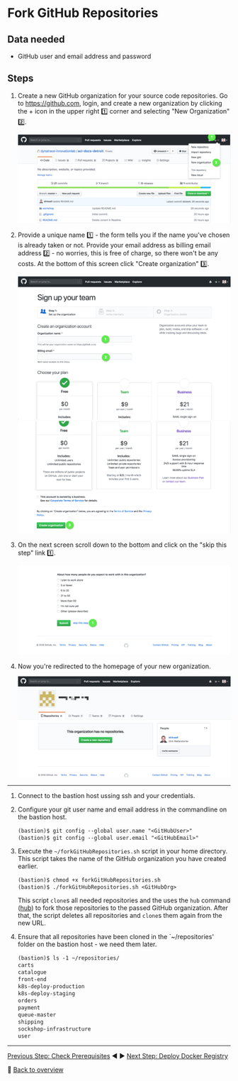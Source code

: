 # Fork GitHub Repositories

## Data needed
* GitHub user and email address and password

## Steps
1. Create a new GitHub organization for your source code repositories. Go to https://github.com, login, and create a new organization by clicking the + icon in the upper right :one: corner and selecting "New Organization" :two:.

    ![](../assets/new-org.png)

1. Provide a unique name :one: - the form tells you if the name you've chosen is already taken or not. Provide your email address as billing email address :two: - no worries, this is free of charge, so there won't be any costs. At the bottom of this screen click "Create organization" :three:.

    ![](../assets/org-detail1.png)
    ![](../assets/org-detail2.png)

1. On the next screen scroll down to the bottom and click on the "skip this step" link :one:.

    ![](../assets/skip-details.png)
    
1. Now you're redirected to the homepage of your new organization.

    ![](../assets/org-ready.png)

---

1. Connect to the bastion host ussing ssh and your credentials.

1. Configure your git user name and email address in the commandline on the bastion host.

    ```
    (bastion)$ git config --global user.name "<GitHubUser>"
    (bastion)$ git config --global user.email "<GitHubEmail>"
    ```

1. Execute the `~/forkGitHubRepositories.sh` script in your home directory. This script takes the name of the GitHub organization you have created earlier.

    ```
    (bastion)$ chmod +x forkGitHubRepositories.sh
    (bastion)$ ./forkGitHubRepositories.sh <GitHubOrg>
    ```

    This script `clone`s all needed repositories and the uses the `hub` command ([hub](https://hub.github.com/)) to fork those repositories to the passed GitHub organization. After that, the script deletes all repositories and `clone`s them again from the new URL.

1. Ensure that all repositories have been cloned in the `~/repositories' folder on the bastion host - we need them later.

    ```
    (bastion)$ ls -1 ~/repositories/
    carts
    catalogue
    front-end
    k8s-deploy-production
    k8s-deploy-staging
    orders
    payment
    queue-master
    shipping
    sockshop-infrastructure
    user
    ```

---

[Previous Step: Check Prerequisites](../1_Check_Prerequisites) :arrow_backward: :arrow_forward: [Next Step: Deploy Docker Registry](../3_Deploy_Docker_Registry)

:arrow_up_small: [Back to overview](../)
